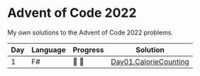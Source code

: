﻿# Advent of Code 2022

My own solutions to the Advent of Code 2022 problems.

| Day | Language | Progress      | Solution |
| -- | -------- |---------------| -------- |
|  1 | F#       | :star2: :star2: | [Day01.CalorieCounting](https://github.com/Lerke/AdventOfCode2022/tree/main/Day01.CalorieCounting)
